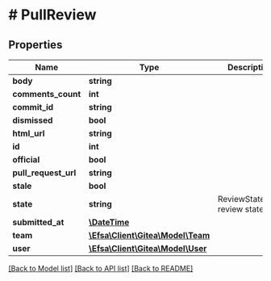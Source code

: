 # # PullReview

## Properties

Name | Type | Description | Notes
------------ | ------------- | ------------- | -------------
**body** | **string** |  | [optional]
**comments_count** | **int** |  | [optional]
**commit_id** | **string** |  | [optional]
**dismissed** | **bool** |  | [optional]
**html_url** | **string** |  | [optional]
**id** | **int** |  | [optional]
**official** | **bool** |  | [optional]
**pull_request_url** | **string** |  | [optional]
**stale** | **bool** |  | [optional]
**state** | **string** | ReviewStateType review state type | [optional]
**submitted_at** | [**\DateTime**](\DateTime.md) |  | [optional]
**team** | [**\Efsa\Client\Gitea\Model\Team**](Team.md) |  | [optional]
**user** | [**\Efsa\Client\Gitea\Model\User**](User.md) |  | [optional]

[[Back to Model list]](../../README.md#models) [[Back to API list]](../../README.md#endpoints) [[Back to README]](../../README.md)

